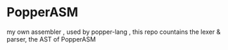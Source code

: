 # PopperASM
my own assembler , used by popper-lang , this repo countains the lexer &amp; parser, the AST of PopperASM
